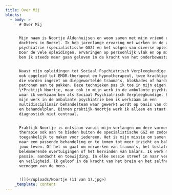 ```yaml
---
title: Over Mij
blocks:
  - body: >
      # Over Mij


      Mijn naam is Noortje Aldenhuijsen en woon samen met mijn vriend en onze 2
      dochters in Boekel. Ik heb jarenlange ervaring met werken in de ambulante
      psychiatrie (specialistische GGZ) en het volgen van diverse opleidingen.
      Door de vele opleidingen, ervaringen op persoonlijk vlak en op mijn werk
      ben ik steeds meer gaan geloven in de kracht van het onderbewustzijn.


      Naast mijn opleidingen tot Sociaal Psychiatrisch Verpleegkundige ben ik
      ook opgeleid tot EMDR-therapeut en hypnotherapeut, twee krachtige methoden
      die worden ingezet om diepgewortelde trauma's, blokkades of hardnekkige
      patronen aan te pakken. Deze technieken pas ik toe in mijn eigen
      \*Praktijk Noortje, maar ook in mijn werk in de ambulante psychiatrie,
      waar ik werkzaam ben als Sociaal Psychiatrisch Verpleegkundige. Binnen
      mijn werk in de ambulante psychiatrie ben ik werkzaam in een
      multidisciplinair behandelteam waar gewerkt wordt op basis van diagnostiek
      en behandelplan. Binnen praktijk Noortje werk ik alleen en staat
      diagnostiek niet centraal.


      Praktijk Noortje is ontstaan vanuit mijn verlangen om deze vormen van
      therapie ook aan te bieden buiten de specialistische GGZ en zodoende
      toegankelijk te maken voor iedereen. Het is mijn missie om samen te kijken
      naar een passende behandeling en te komen tot meer inzicht en balans in
      jouw leven. Of het nu gaat om verwerken van trauma's, het loslaten van
      belemmerende overtuigingen of het hervinden van balans. Ik werk met
      passie, aandacht en toewijding. In elke sessie streef in naar verbinding
      en veiligheid. Ik geloof in de kracht van het brein en het zelfherstellend
      vermogen van de mens.


      ![](</uploads/Noortje (11 van 1).jpg>)
    _template: content
---
```


